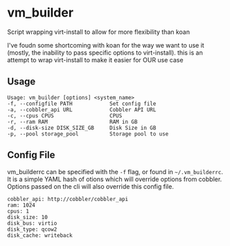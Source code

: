 vm_builder
==========

Script wrapping virt-install to allow for more flexibility than koan

I've foudn some shortcoming with koan for the way we want to use it (mostly, the inability to pass specific options to virt-install). this is an attempt to wrap virt-install to make it easier for OUR use case

Usage
-----

	Usage: vm_builder [options] <system_name>
	-f, --configfile PATH            Set config file
	-a, --cobbler_api URL            Cobbler API URL
	-c, --cpus CPUS                  CPUS
	-r, --ram RAM                    RAM in GB
	-d, --disk-size DISK_SIZE_GB     Disk Size in GB
	-p, --pool storage_pool          Storage pool to use


Config File
-----------

vm_builderrc can be specified with the `-f` flag, or found in `~/.vm_builderrc`. It is a simple YAML hash of otions which will override options from cobbler. Options passed on the cli will also override this config file.

	cobbler_api: http://cobbler/cobbler_api
	ram: 1024
	cpus: 1
	disk_size: 10
	disk_bus: virtio
	disk_type: qcow2
	disk_cache: writeback

